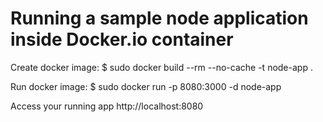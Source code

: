Running a sample node application inside Docker.io container
==============================================================


Create docker image:
  $ sudo docker build --rm --no-cache -t node-app .

Run docker image:
  $ sudo docker run -p 8080:3000 -d node-app

Access your running app
  http://localhost:8080
